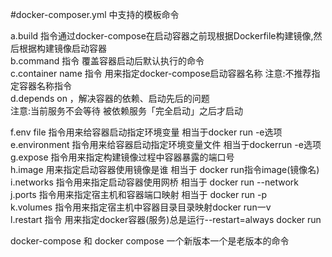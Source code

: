 #docker-composer.yml 中支持的模板命令

a.build 指令通过docker-compose在启动容器之前现根据Dockerfile构建镜像,然后根据构建镜像启动容器  
b.command 指令 覆盖容器启动后默认执行的命令  
c.container name 指令 用来指定docker-compose启动容器名称 注意:不推荐指定容器名称指令  
d.depends on  ，解决容器的依赖、启动先后的问题   
   注意:当前服务不会等待 被依赖服务「完全启动」之后才启动  

f.env file 指令用来给容器启动指定环境变量 相当于docker run -e选项   
e.environment 指令用来给容器启动指定环境变量文件 相当于dockerrun -e选项  
g.expose 指令用来指定构建镜像过程中容器暴露的端口号  
h.image  用来指定启动容器使用镜像是谁 相当于 docker run指令image(镜像名)  
i.networks 指令用来指定启动容器使用网桥 相当于 docker run --network  
j.ports  指令用来指定宿主机和容器端口映射 相当于 docker run -p  
k.volumes 指令用来指定宿主机中容器目录目录映射docker run一v  
l.restart  指令 用来指定docker容器(服务)总是运行--restart=always docker run



docker-compose  和 docker compose 一个新版本一个是老版本的命令
